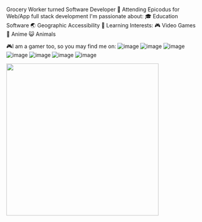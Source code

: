 Grocery Worker turned Software Developer
🌱 Attending Epicodus for Web/App full stack development
I'm passionate about:
🎓 Education Software
🌏 Geographic Accessibility
📝 Learning
Interests:
🎮 Video Games
🎴 Anime
😺 Animals


🎮I am a gamer too, so you may find me on:
![image](https://user-images.githubusercontent.com/108959359/212151411-bfb4c855-dafb-4d30-b92d-f8a839cfff3c.png)
![image](https://commons.wikimedia.org/wiki/File:Steam_Logo.png)
![image](https://commons.wikimedia.org/wiki/File:NintendoSwitchLogo.svg)
![image](https://commons.wikimedia.org/wiki/File:Xbox_app_logo.svg)
![image](https://commons.wikimedia.org/wiki/File:Twitch_Glitch_Logo_Purple.svg)
![image](https://upload.wikimedia.org/wikipedia/commons/thumb/3/36/Activision_Blizzard.svg/640px-Activision_Blizzard.svg.png)
![image](https://commons.wikimedia.org/wiki/File:Epic_Games_logo.png)


<img src="https://github-readme-stats.vercel.app/api?username=TheEPICturkey&show_icons=true&theme=ADD_THEME_HERE" width="400">
